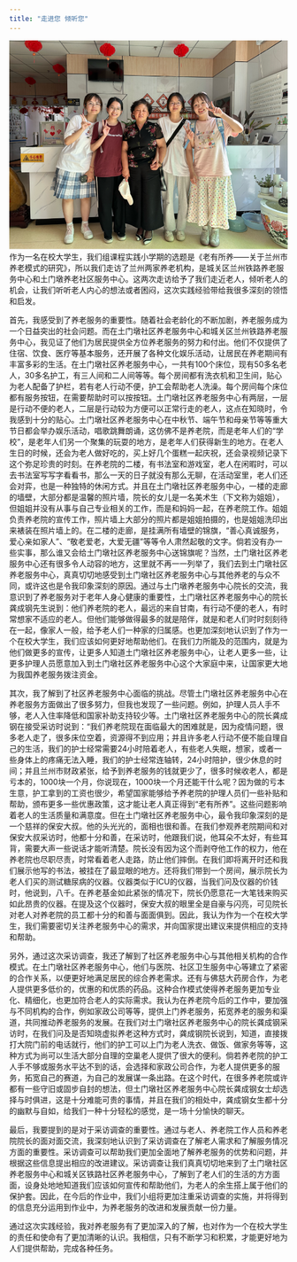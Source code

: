 ```yaml
---
title: "走进您 倾听您"
---
```

![图为小组成员合照](/images/图片1.png)
作为一名在校大学生，我们组课程实践小学期的选题是《老有所养——关于兰州市养老模式的研究》，所以我们走访了兰州两家养老机构，是城关区兰州铁路养老服务中心和土门墩养老社区服务中心。这两次走访给予了我们走近老人，倾听老人的机会，让我们听听老人内心的想法或者困闷，这次实践经验带给我很多深刻的领悟和启发。

首先，我感受到了养老服务的重要性。随着社会老龄化的不断加剧，养老服务成为一个日益突出的社会问题。而在土门墩社区养老服务中心和城关区兰州铁路养老服务中心，我见证了他们为居民提供全方位养老服务的努力和付出。他们不仅提供了住宿、饮食、医疗等基本服务，还开展了各种文化娱乐活动，让居民在养老期间有丰富多彩的生活。在土门墩社区养老服务中心，一共有100个床位，现有50多名老人，30多名护工，有三人间和二人间等等。每个房间都有洗衣机和卫生间，贴心为老人配备了护栏，若有老人行动不便，护工会帮助老人洗澡。每个房间每个床位都有服务按钮，在需要帮助时可以按按钮。土门墩社区养老服务中心有两层，一层是行动不便的老人，二层是行动较为方便可以正常行走的老人，这点在知晓时，令我感到十分的贴心。土门墩社区养老服务中心在中秋节、端午节和母亲节等等重大节日都会举办娱乐活动，唱歌跳舞朗诵，这仿佛不是养老院，而是老年人们的“学校”，是老年人们另一个聚集的玩耍的地方，是老年人们获得新生的地方。在老人生日的时候，还会为老人做好吃的，买上好几个蛋糕一起庆祝，还会录视频记录下这个弥足珍贵的时刻。在养老院的二楼，有书法室和游戏室，老人在闲暇时，可以去书法室写写字看看书，那么一天的日子就没有那么无聊，在活动室里，老人们还会对弈，也是一种独特的休闲方式。并且在土门墩社区养老服务中心，一楼的走廊的墙壁，大部分都是温馨的照片墙，院长的女儿是一名美术生（下文称为姐姐），但姐姐并没有从事与自己专业相关的工作，而是和妈妈一起，在养老院工作。姐姐负责养老院的宣传工作，照片墙上大部分的照片都是姐姐拍摄的，也是姐姐洗印出来裱装在照片墙上的。在二楼的走廊，是挂满所有墙壁的锦旗，“善心真诚服务，爱心亲如家人”、“敬老爱老，大爱无疆”等等令人肃然起敬的文字。倘若没有办一些实事，那么谁又会给土门墩社区养老服务中心送锦旗呢？当然，土门墩社区养老服务中心还有很多令人动容的地方，这里就不再一一列举了，我们去到土门墩社区养老服务中心，真真切切地感受到土门墩社区养老服务中心与其他养老的与众不同，或许这也是令我印象深刻的原因。通过与土门墩养老服务中心院长的交流，我意识到了养老服务对于老年人身心健康的重要性，土门墩社区养老服务中心的院长龚成钢先生说到：他们养老院的老人，最远的来自甘南，有行动不便的老人，有时常想家不适应的老人。但他们能够做得最多的就是陪伴，就是和老人们时时刻刻待在一起，像家人一般，给予老人们一种家的归属感。也更加深刻地认识到了作为一个在校大学生，我们应该如何更好地帮助他们。在我们力所能及的范围内，就是为他们做更多的宣传，让更多人知道土门墩社区养老服务中心，让老人更多一些，让更多护理人员愿意加入到土门墩社区养老服务中心这个大家庭中来，让国家更大地为我国养老服务拨注资金。

其次，我了解到了社区养老服务中心面临的挑战。尽管土门墩社区养老服务中心在养老服务方面做出了很多努力，但我也发现了一些问题。例如，护理人员人手不够，老人入住率降低和国家补助支持较少等。土门墩社区养老服务中心的院长龚成钢在接受采访时说到：“我们养老院现在面临最大的困难就是，因为疫情问题，很多老人走了，很多床位空着，资源得不到应用；并且许多老人行动不便不能自理自己的生活，我们的护士经常需要24小时陪着老人，有些老人失眠，想家，或者一些身体上的疼痛无法入睡，我们的护士经常连轴转，24小时陪护，很少休息的时间；并且兰州市财政紧张，给予到养老服务的钱就更少了，很多时候收老人，都是亏本的，1000块一个月，你说现在，1000块一个月还能干什么呢？因为做的亏本生意，护工拿到的工资也很少，希望国家能够给予养老院的护理人员们一些补贴和帮助，颁布更多一些优惠政策，这才能让老人真正得到“老有所养”。这些问题影响着老人的生活质量和满意度。但在土门墩社区养老服务中心，最令我印象深刻的是一个慈祥的保安大叔。他的头光光的，面相也很和善。在我们参观养老院期间和对保安大叔采访时，他都十分和善，在采访时，他跟我们说，他耳朵不太好，有些耳背，需要大声一些说话才能听清楚。院长没有因为这个而剥夺他工作的权力，他在养老院也尽职尽责，时常看着老人走路，防止他们摔倒。在我们即将离开时还和我们展示他写的书法，被挂在了最显眼的地方。还将我们带到一个房间，展示院长为老人们买的测试糖尿病的仪器。仪器类似于ICU的仪器，当我们问及仪器的价钱时，他说到，八千。在养老基金如此紧张的情况下，院长仍愿意花一大笔钱来购买如此昂贵的仪器。在提及这个仪器时，保安大叔的眼里全是自豪与闪亮，可见院长对老人对养老院的员工都十分的和善与面面俱到。因此，我认为作为一个在校大学生，我们需要密切关注养老服务中心的需求，并向国家提出建议来提供相应的支持和帮助。

另外，通过这次采访调查，我还了解到了社区养老服务中心与其他相关机构的合作模式。在土门墩社区养老服务中心，他们与医院、社区卫生服务中心等建立了紧密的合作关系，以便更好地满足居民的综合养老需求。还有与佛慈大药房合作，为老人提供更多低价的，优惠的和优质的药品。这种合作模式使得养老服务更加专业化、精细化，也更加符合老人的实际需求。我认为在养老院今后的工作中，要加强与不同机构的合作，例如家政公司等等，提供上门养老服务，拓宽养老的服务和渠道，共同推动养老服务的发展。在我们对土门墩社区养老服务中心的院长龚成钢采访时，在我们问及是否知晓虚拟养老这种方式时，龚成钢院长说到，知道，直接拨打大院门前的电话就行，他们的护工可以上门为老人洗衣、做饭、做家务等等，这种方式为尚可以生活大部分自理的空巢老人提供了很大的便利。倘若养老院的护工人手不够或服务水平达不到的话，会选择和家政公司合作，为老人提供更多的服务，拓宽自己的赛道，为自己的发展谋一条出路。在这个时代，在很多养老院或许都有一些守旧或固步自封的想法，但土门墩社区养老服务中心院长龚成钢女士却选择与时俱进，这是十分难能可贵的事情，并且在我们的相处中，龚成钢女生都十分的幽默与自如，给我们一种十分轻松的感觉，是一场十分愉快的聊天。

最后，我要提到的是对于采访调查的重要性。通过与老人、养老院工作人员和养老院院长的面对面交流，我深刻地认识到了采访调查在了解老人需求和了解服务情况方面的重要性。采访调查可以帮助我们更加全面地了解养老服务的优势和问题，并根据这些信息提出相应的改进建议。采访调查让我们真真切切地来到了土门墩社区养老服务中心和城关区铁路社区养老服务中心，了解到了老人们的生活的方方面面，设身处地地知道我们应该如何宣传和帮助他们，为老人的余生搭上属于他们的保护套。因此，在今后的作业中，我们小组将更加注重采访调查的实施，并将得到的信息充分运用到作业中，为养老服务的改进和发展贡献一份力量。

通过这次实践经验，我对养老服务有了更加深入的了解，也对作为一个在校大学生的责任和使命有了更加清晰的认识。我相信，只有不断学习和积累，才能更好地为人们提供帮助，完成各种任务。